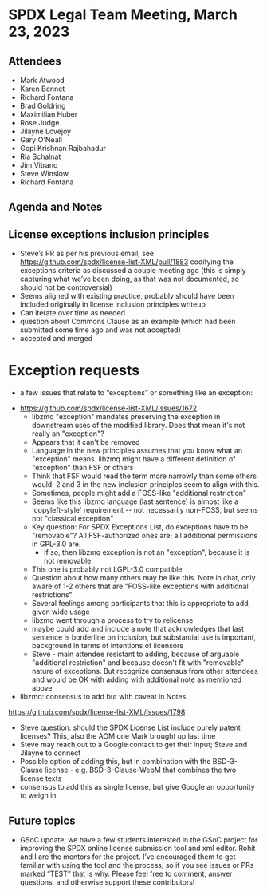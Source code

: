 # SPDX Legal Team Meeting, March 23, 2023

## Attendees

* Mark Atwood
* Karen Bennet
* Richard Fontana
* Brad Goldring
* Maximilian Huber
* Rose Judge
* Jilayne Lovejoy
* Gary O'Neall
* Gopi Krishnan Rajbahadur
* Ria Schalnat
* Jim Vitrano
* Steve Winslow
* Richard Fontana

## Agenda and Notes

## License exceptions inclusion principles

- Steve’s PR as per his previous email, see https://github.com/spdx/license-list-XML/pull/1883 codifying the exceptions criteria as discussed a couple meeting ago (this is simply capturing what we’ve been doing, as that was not documented, so should not be controversial)
- Seems aligned with existing practice, probably should have been included originally in license inclusion principles writeup
- Can iterate over time as needed
- question about Commons Clause as an example (which had been submitted some time ago and was not accepted)
- accepted and merged


# Exception requests
- a few issues that relate to “exceptions” or something like an exception: 
* https://github.com/spdx/license-list-XML/issues/1672
  * libzmq "exception" mandates preserving the exception in downstream uses of the modified library. Does that mean it's not really an "exception"?
  * Appears that it can't be removed
  * Language in the new principles assumes that you know what an "exception" means. libzmq might have a different definition of "exception" than FSF or others
  * Think that FSF would read the term more narrowly than some others would. 2 and 3 in the new inclusion principles seem to align with this.
  * Sometimes, people might add a FOSS-like "additional restriction"
  * Seems like this libzmq language (last sentence) is almost like a 'copyleft-style' requirement -- not necessarily non-FOSS, but seems not "classical exception"
  * Key question: For SPDX Exceptions List, do exceptions have to be "removable"? All FSF-authorized ones are; all additional permissions in GPL-3.0 are.
    * If so, then libzmq exception is not an "exception", because it is not removable.
  * This one is probably not LGPL-3.0 compatible
  * Question about how many others may be like this. Note in chat, only aware of 1-2 others that are "FOSS-like exceptions with additional restrictions"
  * Several feelings among participants that this is appropriate to add, given wide usage
  * libzmq went through a process to try to relicense
  * maybe could add and include a note that acknowledges that last sentence is borderline on inclusion, but substantial use is important, background in terms of intentions of licensors
  * Steve - main attendee resistant to adding, because of arguable "additional restriction" and because doesn't fit with "removable" nature of exceptions. But recognize consensus from other attendees and would be OK with adding with additional note as mentioned above
* libzmq: consensus to add but with caveat in Notes

https://github.com/spdx/license-list-XML/issues/1798
- Steve question: should the SPDX License List include purely patent licenses? This, also the AOM one Mark brought up last time
- Steve may reach out to a Google contact to get their input; Steve and Jilayne to connect
- Possible option of adding this, but in combination with the BSD-3-Clause license - e.g. BSD-3-Clause-WebM that combines the two license texts
- consensus to add this as single license, but give Google an opportunity to weigh in

## Future topics

- GSoC update: we have a few students interested in the GSoC project for improving the SPDX online license submission tool and xml editor. Rohit and I are the mentors for the project. I’ve encouraged them to get familiar with using the tool and the process, so if you see issues or PRs marked “TEST” that is why. Please feel free to comment, answer questions,  and otherwise support these contributors!
